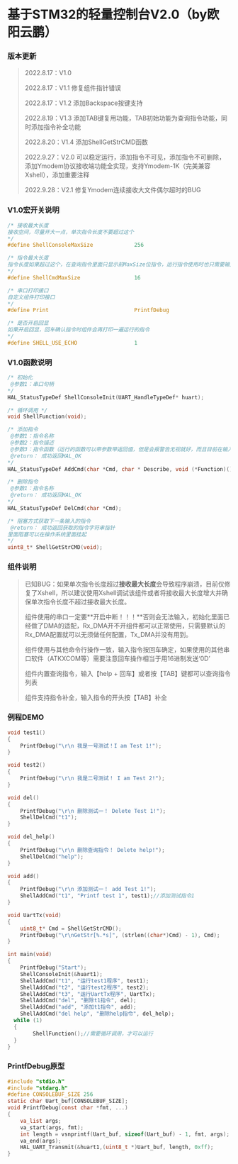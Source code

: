 # 基于STM32的轻量控制台V2.0（by欧阳云鹏）

### 版本更新

> 2022.8.17：V1.0	
>
> 2022.8.17：V1.1   修复组件指针错误
>
> 2022.8.17：V1.2   添加Backspace按键支持
>
> 2022.8.19：V1.3   添加TAB键复用功能，TAB初始功能为查询指令功能，同时添加指令补全功能
>
> 2022.8.20：V1.4   添加ShellGetStrCMD函数
>
> 2022.9.27：V2.0   可以稳定运行，添加指令不可见，添加指令不可删除，添加Ymodem协议接收端功能全实现，支持Ymodem-1K（完美兼容Xshell），添加重要注释
>
> 2022.9.28：V2.1   修复Ymodem连续接收大文件偶尔超时的BUG

### V1.0宏开关说明

```c
/* 接收最大长度 
接收空间，尽量开大一点，单次指令长度不要超过这个
*/
#define ShellConsoleMaxSize 			256

/* 指令最大长度 
指令长度如果超过这个，在查询指令里面只显示前MaxSize位指令，运行指令使用时也只需要输入前MaxSize位指令
*/
#define ShellCmdMaxSize 				16

/* 串口打印接口 
自定义组件打印接口
*/
#define Print 							PrintfDebug

/* 是否开启回显 
如果开启回显，回车确认指令时组件会再打印一遍运行的指令
*/
#define SHELL_USE_ECHO 					1
```

### V1.0函数说明

```c
/* 初始化 
 @参数1：串口句柄
*/
HAL_StatusTypeDef ShellConsoleInit(UART_HandleTypeDef* huart);

/* 循环调用 */
void ShellFunction(void);

/* 添加指令 
 @参数1：指令名称
 @参数2：指令描述
 @参数3：指令函数（运行的函数可以带参数带返回值，但是会报警告无视就好，而且目前在输入指令时不支持输入参数，所以并没有实际意义同无参数无返回值的函数没有区别）
 @return： 成功返回HAL_OK
*/
HAL_StatusTypeDef AddCmd(char *Cmd, char * Describe, void (*Function)());

/* 删除指令 
 @参数1：指令名称
 @return： 成功返回HAL_OK
*/
HAL_StatusTypeDef DelCmd(char *Cmd);

/* 阻塞方式获取下一条输入的指令
 @return： 成功返回获取的指令字符串指针 
里面阻塞可以在操作系统里面挂起
*/
uint8_t* ShellGetStrCMD(void);
```

### 组件说明

> 已知BUG：如果单次指令长度超过**接收最大长度**会导致程序崩溃，目前仅修复了Xshell，所以建议使用Xshell调试该组件或者将接收最大长度增大并确保单次指令长度不超过接收最大长度。
>
> 组件使用的串口一定要**开启中断！！！**否则会无法输入，初始化里面已经做了DMA的适配，Rx_DMA开不开组件都可以正常使用，只需要默认的Rx_DMA配置就可以无须做任何配置，Tx_DMA并没有用到。
>
> 组件使用与其他命令行操作一致，输入指令按回车确定，如果使用的其他串口软件（ATKXCOM等）需要注意回车操作相当于用16进制发送‘0D’
>
> 组件内置查询指令，输入【help + 回车】或者按【TAB】键都可以查询指令列表
>
> 组件支持指令补全，输入指令的开头按【TAB】补全

### 例程DEMO

```c
void test1()
{
	PrintfDebug("\r\n 我是一号测试！I am Test 1!");
}

void test2()
{
	PrintfDebug("\r\n 我是二号测试！ I am Test 2!");
}

void del()
{
	PrintfDebug("\r\n 删除测试一！ Delete Test 1!");
	ShellDelCmd("t1");
}

void del_help()
{
	PrintfDebug("\r\n 删除查询指令！ Delete help!");
	ShellDelCmd("help");
}

void add()
{
	PrintfDebug("\r\n 添加测试一！ add Test 1!");
	ShellAddCmd("t1", "Printf test 1", test1);//添加测试指令1
}

void UartTx(void)
{
	uint8_t* Cmd = ShellGetStrCMD();
	PrintfDebug("\r\nGetStr[%.*s]", (strlen((char*)Cmd) - 1), Cmd);
}

int main(void)
{
	PrintfDebug("Start");
	ShellConsoleInit(&huart1);
	ShellAddCmd("t1", "运行test1程序", test1);
	ShellAddCmd("t2", "运行test2程序", test2);
	ShellAddCmd("t3", "运行UartTx程序", UartTx);
	ShellAddCmd("del", "删除t1指令", del);
	ShellAddCmd("add", "添加t1指令", add);
	ShellAddCmd("del help", "删除help指令", del_help);
  while (1)
  {
		ShellFunction();//需要循环调用，才可以运行
  }
}
```

### PrintfDebug原型

```c
#include "stdio.h"
#include "stdarg.h"
#define CONSOLEBUF_SIZE 256
static char Uart_buf[CONSOLEBUF_SIZE];
void PrintfDebug(const char *fmt, ...)
{
	va_list args;
	va_start(args, fmt);
	int length = vsnprintf(Uart_buf, sizeof(Uart_buf) - 1, fmt, args);
	va_end(args);
	HAL_UART_Transmit(&huart1,(uint8_t *)Uart_buf, length, 0xff);
}
```

